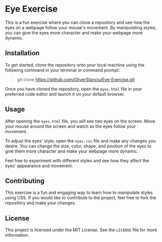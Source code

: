 # Eye Exercise

This is a fun exercise where you can clone a repository and see how the eyes on a webpage follow your mouse's movement. By manipulating styles, you can give the eyes more character and make your webpage more dynamic.

## Installation

To get started, clone the repository onto your local machine using the following command in your terminal or command prompt:

>git clone https://github.com/OliverStanciu/Eye-Exercise.git

Once you have cloned the repository, open the `eyes.html` file in your preferred code editor and launch it on your default browser.

## Usage

After opening the `eyes.html` file, you will see two eyes on the screen. Move your mouse around the screen and watch as the eyes follow your movement.

To adjust the eyes' style, open the `eyes.css` file and make any changes you desire. You can change the size, color, shape, and position of the eyes to give them more character and make your webpage more dynamic.

Feel free to experiment with different styles and see how they affect the eyes' appearance and movement.

## Contributing

This exercise is a fun and engaging way to learn how to manipulate styles using CSS. If you would like to contribute to the project, feel free to fork the repository and make your changes.

## License

This project is licensed under the MIT License. See the `LICENSE` file for more information.